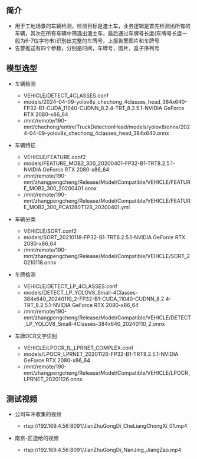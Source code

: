 ## 简介

+ 用于工地场景的车辆检测，检测目标是渣土车，业务逻辑是首先检测出所有的车辆，其次在所有车辆中筛选出渣土车，最后通过车牌号长度(车牌号长度一般为6-7位字符串)识别出完整的车牌号，上报告警图片和车牌号
+ 告警推送有四个参数，分别是时间，车牌号，图片，盒子序列号

## 模型选型

+ 车辆检测
  + VEHICLE/DETECT_4CLASSES.conf
  + models/2024-04-09-yolov8s_chechong_4classes_head_384x640-FP32-B1-CUDA_11040-CUDNN_8.2.4-TRT_8.2.5.1-NVIDIA GeForce RTX 2080-x86_64
  + /mnt/remote/190-mnt/chechong/entire/TruckDetectionHead/models/yolov8/onnx/2024-04-09-yolov8s_chechong_4classes_head_384x640.onnx

+ 车辆特征
  + VEHICLE/FEATURE.conf2
  + models/FEATURE_MOB2_300_20200401-FP32-B1-TRT8.2.5.1-NVIDIA GeForce RTX 2080-x86_64
  + /mnt/remote/190-mnt/zhangpengcheng/Release/Model/Compatible/VEHICLE/FEATURE_MOB2_300_20200401.onnx
  + /mnt/remote/190-mnt/zhangpengcheng/Release/Model/Compatible/VEHICLE/FEATURE_MOB2_300_PCA1280T128_20200401.yml

+ 车辆分类
  + VEHICLE/SORT.conf2
  + models/SORT_20210118-FP32-B1-TRT8.2.5.1-NVIDIA GeForce RTX 2080-x86_64
  + /mnt/remote/190-mnt/zhangpengcheng/Release/Model/Compatible/VEHICLE/SORT_20210118.onnx

+ 车牌检测
  + VEHICLE/DETECT_LP_4CLASSES.conf
  + models/DETECT_LP_YOLOV8_Small-4Classes-384x640_20240110_2-FP32-B1-CUDA_11040-CUDNN_8.2.4-TRT_8.2.5.1-NVIDIA GeForce RTX 2080-x86_64
  + /mnt/remote/190-mnt/zhangpengcheng/Release/Model/Compatible/VEHICLE/DETECT_LP_YOLOV8_Small-4Classes-384x640_20240110_2.onnx

+ 车牌OCR文字识别
  + VEHICLE/LPOCR_1L_LPRNET_COMPLEX.conf
  + models/LPOCR_LPRNET_20201126-FP32-B1-TRT8.2.5.1-NVIDIA GeForce RTX 2080-x86_64
  + /mnt/remote/190-mnt/zhangpengcheng/Release/Model/Compatible/VEHICLE/LPOCR_LPRNET_20201126.onnx

## 测试视频

+ 公司车冲收集的视频
  + rtsp://192.169.4.56:8091/JianZhuGongDi_CheLiangChongXi_01.mp4

+ 南京-匠造给的视频
  + rtsp://192.169.4.56:8091/JianZhuGongDi_NanJing_JiangZao.mp4